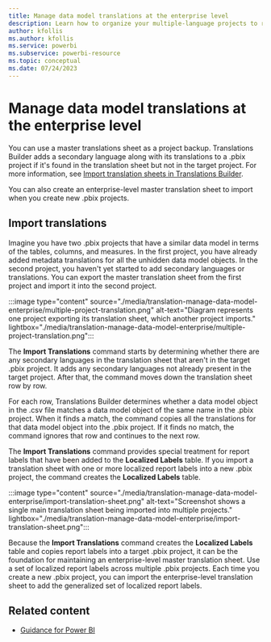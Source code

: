 ```yaml
---
title: Manage data model translations at the enterprise level
description: Learn how to organize your multiple-language projects to reuse your translations efforts in multiple Power BI projects.
author: kfollis
ms.author: kfollis
ms.service: powerbi
ms.subservice: powerbi-resource
ms.topic: conceptual
ms.date: 07/24/2023
---
```

# Manage data model translations at the enterprise level

You can use a master translations sheet as a project backup. Translations Builder adds a secondary language along with its translations to a .pbix project if it's found in the translation sheet but not in the target project. For more information, see [Import translation sheets in Translations Builder](translation-sheet-import.md).

You can also create an enterprise-level master translation sheet to import when you create new .pbix projects.

## Import translations

Imagine you have two .pbix projects that have a similar data model in terms of the tables, columns, and measures. In the first project, you have already added metadata translations for all the unhidden data model objects. In the second project, you haven't yet started to add secondary languages or translations. You can export the master translation sheet from the first project and import it into the second project.

:::image type="content" source="./media/translation-manage-data-model-enterprise/multiple-project-translation.png" alt-text="Diagram represents one project exporting its translation sheet, which another project imports." lightbox="./media/translation-manage-data-model-enterprise/multiple-project-translation.png":::

The **Import Translations** command starts by determining whether there are any secondary languages in the translation sheet that aren't in the target .pbix project. It adds any secondary languages not already present in the target project. After that, the command moves down the translation sheet row by row.

For each row, Translations Builder determines whether a data model object in the .csv file matches a data model object of the same name in the .pbix project. When it finds a match, the command copies all the translations for that data model object into the .pbix project. If it finds no match, the command ignores that row and continues to the next row.

The **Import Translations** command provides special treatment for report labels that have been added to the **Localized Labels** table. If you import a translation sheet with one or more localized report labels into a new .pbix project, the command creates the **Localized Labels** table.

:::image type="content" source="./media/translation-manage-data-model-enterprise/import-translation-sheet.png" alt-text="Screenshot shows a single main translation sheet being imported into multiple projects." lightbox="./media/translation-manage-data-model-enterprise/import-translation-sheet.png":::

Because the **Import Translations** command creates the **Localized Labels** table and copies report labels into a target .pbix project, it can be the foundation for maintaining an enterprise-level master translation sheet. Use a set of localized report labels across multiple .pbix projects. Each time you create a new .pbix project, you can import the enterprise-level translation sheet to add the generalized set of localized report labels.

## Related content

- [Guidance for Power BI](overview.md)
